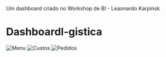 Um dashboard criado no Workshop de BI - Leaonardo Karpinsk 
# Dashboardl-gistica
![Menu](https://user-images.githubusercontent.com/72771600/132863447-54be6259-6f89-4367-bae0-813102efa0f4.png)
![Custos](https://user-images.githubusercontent.com/72771600/132863464-2589f837-560f-491a-9ace-66f7e7cc9942.png)
![Pedidos](https://user-images.githubusercontent.com/72771600/132863785-d88b5818-8709-47ef-81e4-33f57238ab0f.png)
